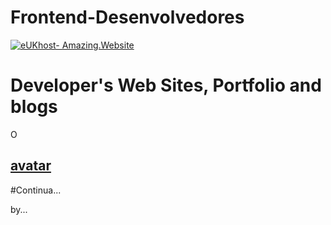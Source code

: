 # Frontend-Desenvolvedores
<a href="http://www.dpbolvw.net/i7117gv30v2IRSNRJOPIKLOPOOOK" target="_top">
<img src="http://www.tqlkg.com/9377p59y31NWXSWOTUNPQTUTTTP" alt="eUKhost- Amazing.Website" border="0"/></a>

# Developer's Web Sites, Portfolio and blogs

O

## [avatar](http://#)



#Continua...



by...
